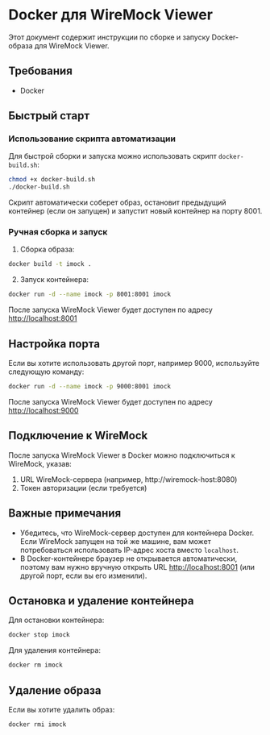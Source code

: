 # Docker для WireMock Viewer

Этот документ содержит инструкции по сборке и запуску Docker-образа для WireMock Viewer.

## Требования

- Docker

## Быстрый старт

### Использование скрипта автоматизации

Для быстрой сборки и запуска можно использовать скрипт `docker-build.sh`:

```bash
chmod +x docker-build.sh
./docker-build.sh
```

Скрипт автоматически соберет образ, остановит предыдущий контейнер (если он запущен) и запустит новый контейнер на порту 8001.

### Ручная сборка и запуск

1. Сборка образа:

```bash
docker build -t imock .
```

2. Запуск контейнера:

```bash
docker run -d --name imock -p 8001:8001 imock
```

После запуска WireMock Viewer будет доступен по адресу [http://localhost:8001](http://localhost:8001)

## Настройка порта

Если вы хотите использовать другой порт, например 9000, используйте следующую команду:

```bash
docker run -d --name imock -p 9000:8001 imock
```

После запуска WireMock Viewer будет доступен по адресу [http://localhost:9000](http://localhost:9000)

## Подключение к WireMock

После запуска WireMock Viewer в Docker можно подключиться к WireMock, указав:

1. URL WireMock-сервера (например, http://wiremock-host:8080)
2. Токен авторизации (если требуется)

## Важные примечания

- Убедитесь, что WireMock-сервер доступен для контейнера Docker. Если WireMock запущен на той же машине, вам может потребоваться использовать IP-адрес хоста вместо `localhost`.
- В Docker-контейнере браузер не открывается автоматически, поэтому вам нужно вручную открыть URL [http://localhost:8001](http://localhost:8001) (или другой порт, если вы его изменили).

## Остановка и удаление контейнера

Для остановки контейнера:

```bash
docker stop imock
```

Для удаления контейнера:

```bash
docker rm imock
```

## Удаление образа

Если вы хотите удалить образ:

```bash
docker rmi imock
``` 